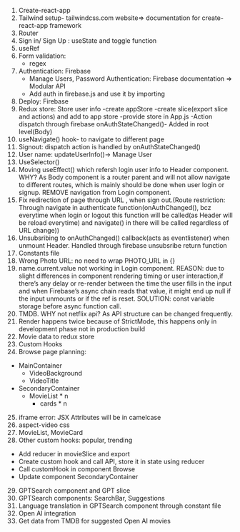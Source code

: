 1. Create-react-app
2. Tailwind setup- tailwindcss.com website=> documentation for create-react-app framework
3. Router
4. Sign in/ Sign Up : useState and toggle function
5. useRef
6. Form validation:
   - regex
7. Authentication: Firebase
   - Manage Users, Password Authentication: Firebase documentation => Modular API
   - Add auth in firebase.js and use it by importing
8. Deploy: Firebase
9. Redux store: Store user info
   -create appStore
   -create slice(export slice and actions) and add to app store
   -provide store in App.js
   -Action dispatch through firebase onAuthStateChanged()- Added in root level(Body)
10. useNavigate() hook- to navigate to different page
11. Signout: dispatch action is handled by onAuthStateChanged()
12. User name: updateUserInfo()-> Manage User
13. UseSelector()
14. Moving useEffect() which refersh login user info to Header component. WHY? As Body component is a router parent and will not allow navigate to different routes, which is mainly should be done when user login or signup. REMOVE navigation from Login component.
15. Fix redirection of page through URL , when sign out.(Route restriction: Through navigate in authenticate function(onAuthChanged(), bcz everytime when login or logout this function will be called(as Header will be reload everytime) and navigate() in there will be called regardless of URL change))
16. Unsubsribing to onAuthChanged() callback(acts as eventlistener) when unmount Header. Handled through firebase unsubsribe return function
17. Constants file
18. Wrong Photo URL: no need to wrap PHOTO_URL in {}
19. name.current.value not working in Login component. REASON: due to slight differences in component rendering timing or user interaction,if there’s any delay or re-render between the time the user fills in the input and when Firebase’s async chain reads that value, it might end up null if the input unmounts or if the ref is reset. SOLUTION: const variable storage before async function call.
20. TMDB. WHY not netflix api? As API structure can be changed frequently.
21. Render happens twice because of StrictMode, this happens only in development phase not in production build
22. Movie data to redux store
23. Custom Hooks
24. Browse page planning:

- MainContainer
  - VideoBackground
  - VideoTitle
- SecondaryContainer
  - MovieList \* n
    - cards \* n

25. iframe error: JSX Attributes will be in camelcase
26. aspect-video css
27. MovieList, MovieCard
28. Other custom hooks: popular, trending

- Add reducer in movieSlice and export
- Create custom hook and call API, store it in state using reducer
- Call customHook in component Browse
- Update component SecondaryContainer

29. GPTSearch component and GPT slice
30. GPTSearch components: SearchBar, Suggestions
31. Language translation in GPTSearch component through constant file
32. Open AI integration
33. Get data from TMDB for suggested Open AI movies

